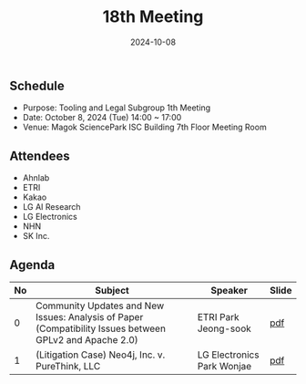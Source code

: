 ﻿---
title: "18th Meeting"
linkTitle: "18th Meeting"
weight: 2
date: 2024-10-08
type: docs
description: Tooling & Legal Subgroup 18th Meeting
---

## Schedule
* Purpose: Tooling and Legal Subgroup 1th Meeting
* Date: October 8, 2024 (Tue) 14:00 ~ 17:00
* Venue: Magok SciencePark ISC Building 7th Floor Meeting Room

## Attendees
* Ahnlab
* ETRI
* Kakao
* LG AI Research
* LG Electronics
* NHN
* SK Inc.

## Agenda
| No | Subject | Speaker | Slide |
|----|-----------------|------|------|
| 0  | Community Updates and New Issues: Analysis of Paper (Compatibility Issues between GPLv2 and Apache 2.0) | ETRI Park Jeong-sook | [pdf](./session0_etri.pdf) |
| 1  | (Litigation Case) Neo4j, Inc. v. PureThink, LLC | LG Electronics Park Wonjae | [pdf](./session1_lge.pdf) |

<!--

## Attendees

## Meeting Minutes

## Photo Gallery

<div ><span class="image fit">
</span></div> -->